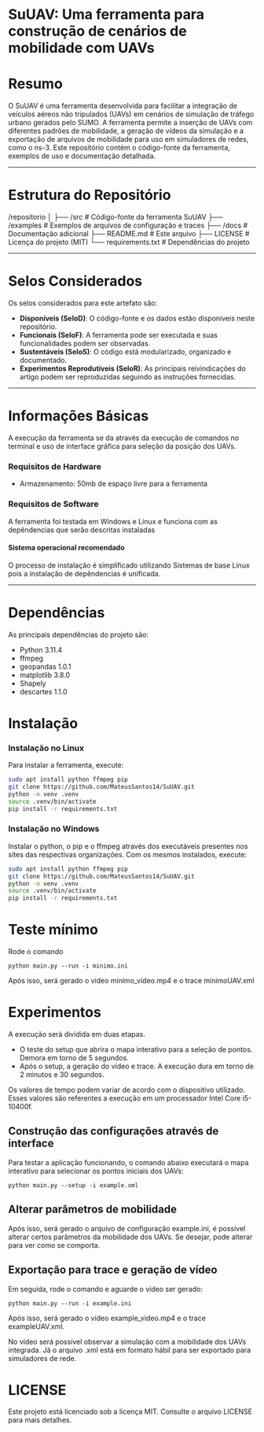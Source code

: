 # SuUAV: Uma ferramenta para construção de cenários de mobilidade com UAVs

# Resumo
O SuUAV é uma ferramenta desenvolvida para facilitar a integração de veículos aéreos não tripulados (UAVs) em cenários de simulação de tráfego urbano gerados pelo SUMO. A ferramenta permite a inserção de UAVs com diferentes padrões de mobilidade, a geração de vídeos da simulação e a exportação de arquivos de mobilidade para uso em simuladores de redes, como o ns-3. Este repositório contém o código-fonte da ferramenta, exemplos de uso e documentação detalhada.

---

# Estrutura do Repositório
/repositorio
│
├── /src # Código-fonte da ferramenta SuUAV
├── /examples # Exemplos de arquivos de configuração e traces
├── /docs # Documentação adicional
├── README.md # Este arquivo
├── LICENSE # Licença do projeto (MIT)
└── requirements.txt # Dependências do projeto

---

# Selos Considerados
Os selos considerados para este artefato são:
- **Disponíveis (SeloD)**: O código-fonte e os dados estão disponíveis neste repositório.
- **Funcionais (SeloF)**: A ferramenta pode ser executada e suas funcionalidades podem ser observadas.
- **Sustentáveis (SeloS)**: O código está modularizado, organizado e documentado.
- **Experimentos Reprodutíveis (SeloR)**: As principais reivindicações do artigo podem ser reproduzidas seguindo as instruções fornecidas.

---

# Informações Básicas

A execução da ferramenta se da através da execução de comandos no terminal e uso de interface gráfica para seleção da posição dos UAVs.

### Requisitos de Hardware
- Armazenamento: 50mb de espaço livre para a ferramenta


### Requisitos de Software

A ferramenta foi testada em Windows e Linux e funciona com as depêndencias que serão descritas instaladas

#### Sistema operacional recomendado

O processo de instalação é simplificado utilizando Sistemas de base Linux pois a instalação de depêndencias é unificada.


---

# Dependências
As principais dependências do projeto são:
- Python 3.11.4
- ffmpeg
- geopandas 1.0.1
- matplotlib 3.8.0
- Shapely
- descartes 1.1.0

# Instalação

### Instalação no Linux

Para instalar a ferramenta, execute:
```bash
sudo apt install python ffmpeg pip
git clone https://github.com/MateusSantos14/SuUAV.git
python -m venv .venv
source .venv/bin/activate
pip install -r requirements.txt
```

### Instalação no Windows

Instalar o python, o pip e o ffmpeg através dos executáveis presentes nos sites das respectivas organizações. Com os mesmos instalados, execute:
```bash
sudo apt install python ffmpeg pip
git clone https://github.com/MateusSantos14/SuUAV.git
python -m venv .venv
source .venv/bin/activate
pip install -r requirements.txt
```

# Teste mínimo

Rode o comando

```
python main.py --run -i minimo.ini
```

Após isso, será gerado o vídeo minimo_video.mp4 e o trace minimoUAV.xml

# Experimentos

A execução será dividida em duas etapas. 
- O teste do setup que abrira o mapa interativo para a seleção de pontos. Demora em torno de 5 segundos.
- Após o setup, a geração do vídeo e trace. A execução dura em torno de 2 minutos e 30 segundos.

Os valores de tempo podem variar de acordo com o dispositivo utilizado. Esses valores são referentes a execução em um processador Intel Core i5-10400f.

## Construção das configurações através de interface
Para testar a aplicação funcionando, o comando abaixo executará o mapa interativo para selecionar os pontos iniciais dos UAVs:
```
python main.py --setup -i example.xml
```
## Alterar parâmetros de mobilidade
Após isso, será gerado o arquivo de configuração example.ini, é possível alterar certos parâmetros da mobilidade dos UAVs. Se desejar, pode alterar para ver como se comporta.

## Exportação para trace e geração de vídeo
Em seguida, rode o comando e aguarde o vídeo ser gerado:
```
python main.py --run -i example.ini
```

Após isso, será gerado o vídeo example_video.mp4 e o trace exampleUAV.xml.

No vídeo será possível observar a simulação com a mobilidade dos UAVs integrada. Já o arquivo .xml está em formato hábil para ser exportado para simuladores de rede.

# LICENSE
Este projeto está licenciado sob a licença MIT. Consulte o arquivo LICENSE para mais detalhes.
